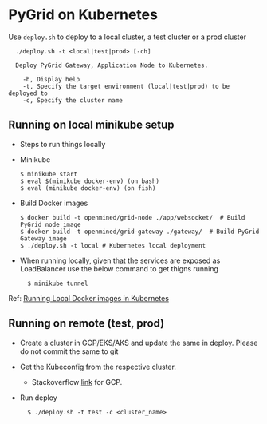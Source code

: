 
# PyGrid on Kubernetes

Use `deploy.sh` to deploy to a local cluster, a test cluster or a prod cluster

```shell
  ./deploy.sh -t <local|test|prod> [-ch]

  Deploy PyGrid Gateway, Application Node to Kubernetes.

    -h, Display help
    -t, Specify the target environment (local|test|prod) to be deployed to
    -c, Specify the cluster name
```

## Running on local minikube setup

* Steps to run things locally
* Minikube

  ```shell
  $ minikube start
  $ eval $(minikube docker-env) (on bash)
  $ eval (minikube docker-env) (on fish)
  ```

* Build Docker images

  ```shell
  $ docker build -t openmined/grid-node ./app/websocket/  # Build PyGrid node image
  $ docker build -t openmined/grid-gateway ./gateway/  # Build PyGrid Gateway image
  $ ./deploy.sh -t local # Kubernetes local deployment
  ```

* When running locally, given that the services are exposed as LoadBalancer use the below command to get thigns running

  ```shell
    $ minikube tunnel

  ```

Ref: [Running Local Docker images in Kubernetes](https://dzone.com/articles/running-local-docker-images-in-kubernetes-1)


## Running on remote (test, prod)

* Create a cluster in GCP/EKS/AKS and update the same in deploy. Please do not commit the same to git
* Get the Kubeconfig from the respective cluster.
  * Stackoverflow [link](https://stackoverflow.com/questions/48394610/connect-local-instance-of-kubectl-to-gke-cluster-without-using-gcloud-tool) for GCP.
* Run deploy

  ```shell
    $ ./deploy.sh -t test -c <cluster_name>
  ```

